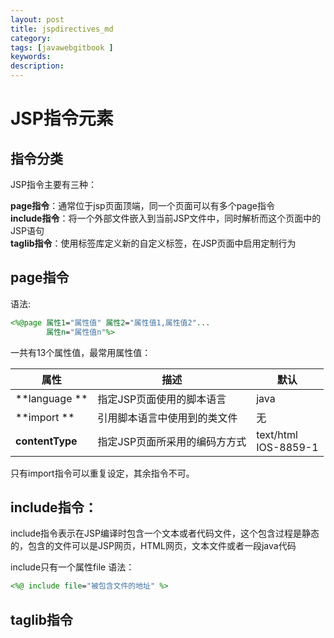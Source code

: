```yaml
---
layout: post
title: jspdirectives_md
category: 
tags: [javawebgitbook ]
keywords:
description:
---
```

# JSP指令元素
 
## 指令分类
JSP指令主要有三种：

**page指令**：通常位于jsp页面顶端，同一个页面可以有多个page指令<br>
**include指令**：将一个外部文件嵌入到当前JSP文件中，同时解析而这个页面中的JSP语句<br>
**taglib指令**：使用标签库定义新的自定义标签，在JSP页面中启用定制行为

## page指令
语法:
```jsp
<%@page 属性1="属性值" 属性2="属性值1,属性值2"...
        属性n="属性值n"%>
```
一共有13个属性值，最常用属性值：

|属性 | 描述| 默认  |
| -- | -- | -- |
| **language **| 指定JSP页面使用的脚本语言| java|
| **import **| 引用脚本语言中使用到的类文件 |无 |
| **contentType**| 指定JSP页面所采用的编码方方式|text/html<br>IOS-8859-1|

只有import指令可以重复设定，其余指令不可。

## include指令：
include指令表示在JSP编译时包含一个文本或者代码文件，这个包含过程是静态的，包含的文件可以是JSP网页，HTML网页，文本文件或者一段java代码

include只有一个属性file
语法：
```jsp
<%@ include file="被包含文件的地址" %>
```

## taglib指令
